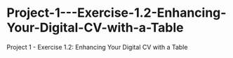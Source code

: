 # Project-1---Exercise-1.2-Enhancing-Your-Digital-CV-with-a-Table
Project 1 - Exercise 1.2: Enhancing Your Digital CV with a Table
